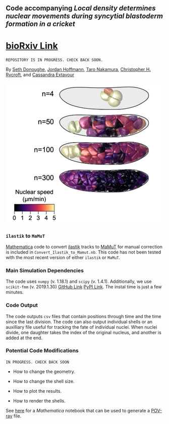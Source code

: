 ## Code accompanying _Local density determines nuclear movements during syncytial blastoderm formation in a cricket_
# [bioRxiv Link]()
`REPOSITORY IS IN PROGRESS. CHECK BACK SOON.`

By [Seth Donoughe](https://www.sethdonoughe.com/), [Jordan Hoffmann](https://jhoffmann.org/), [Taro Nakamura](http://www.nibb.ac.jp/niimilab/), [Christopher H. Rycroft](https://people.seas.harvard.edu/~chr/), and [Cassandra Extavour](https://www.extavourlab.com/)

![gryllus_sim](./ims/gryllus_sim.png)

### `ilastik` to `MaMuT`
[Mathematica](https://www.wolfram.com/mathematica/) code to convert [ilastik](https://www.ilastik.org/) tracks to [MaMuT](https://imagej.net/MaMuT) for manual correction is included in `Convert_Ilastik_to_Mamut.nb`. 
This code has not been tested with the most recent version of either `ilastik` or `MaMuT`.

### Main Simulation Dependencies

The code uses `numpy` (v. 1.18.1) and `scipy` (v. 1.4.1). Additionally, we use `scikit-fmm` (v. 2019.1.30) [GitHub Link](https://github.com/scikit-fmm/scikit-fmm) [PyPI Link](https://pypi.org/project/scikit-fmm/). The instal time is just a few minutes.

### Code Output

The code outputs `csv` files that contain positions through time and the time since the last division. 
The code can also output individual shells or an auxilliary file useful for tracking the fate of individual nuclei. 
When nuclei divide, one daughter takes the index of the original nucleus, and another is added at the end. 

### Potential Code Modifications
`IN PROGRESS. CHECK BACK SOON`

* How to change the geometry.

* How to change the shell size.

* How to plot the results.

* How to render the shells.

See [here](https://github.com/hoffmannjordan/Insect-Development-Model) for a _Mathematica_ notebook that can be used to generate a [POV-ray](http://www.povray.org/) file.

